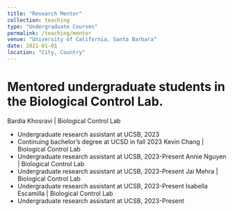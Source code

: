 ```yaml
---
title: "Research Mentor"
collection: teaching
type: "Undergraduate Courses"
permalink: /teaching/mentor
venue: "University of California, Santa Barbara"
date: 2021-01-01
location: "City, Country"
---
```


Mentored undergraduate students in the Biological Control Lab.
==

Bardia Khosravi | Biological Control Lab- Undergraduate research assistant at UCSB, 2023- Continuing bachelor’s degree at UCSD in fall 2023Kevin Chang | Biological Control Lab- Undergraduate research assistant at UCSB, 2023-PresentAnnie Nguyen | Biological Control Lab- Undergraduate research assistant at UCSB, 2023-PresentJai Mehra | Biological Control Lab- Undergraduate research assistant at UCSB, 2023-PresentIsabella Escamilla | Biological Control Lab- Undergraduate research assistant at UCSB, 2023-Present

